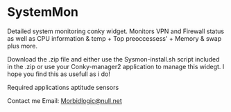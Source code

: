 # SystemMon
Detailed system monitoring conky widget. Monitors VPN and Firewall status as well as CPU information &amp; temp + Top preoccessess' + Memory &amp; swap plus more.


Download the .zip file and either use the Sysmon-install.sh script included in the .zip or use your Conky-manager2 application to manage this widegt. I hope you find this 
as usefull as i do!

Required applications
aptitude
sensors

Contact me
Email: Morbidlogic@null.net
